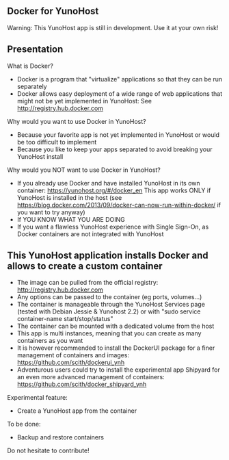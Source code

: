 Docker for YunoHost 
----------------------------------------
Warning: This YunoHost app is still in development. Use it at your own risk!

Presentation
------------
What is Docker?
- Docker is a program that "virtualize" applications so that they can be run separately
- Docker allows easy deployment of a wide range of web applications that might not be yet implemented in YunoHost: See http://registry.hub.docker.com

Why would you want to use Docker in YunoHost?
- Because your favorite app is not yet implemented in YunoHost or would be too difficult to implement
- Because you like to keep your apps separated to avoid breaking your YunoHost install

Why would you NOT want to use Docker in YunoHost?
- If you already use Docker and have installed YunoHost in its own container: https://yunohost.org/#/docker_en This app works ONLY if YunoHost is installed in the host (see https://blog.docker.com/2013/09/docker-can-now-run-within-docker/ if you want to try anyway)
- If YOU KNOW WHAT YOU ARE DOING
- If you want a flawless YunoHost experience with Single Sign-On, as Docker containers are not integrated with YunoHost


This YunoHost application installs Docker and allows to create a custom container
--------------------------------------------------------------------------------
- The image can be pulled from the official registry: http://registry.hub.docker.com
- Any options can be passed to the container (eg ports, volumes...)
- The container is manageable through the YunoHost Services page (tested with Debian Jessie & Yunohost 2.2) or with "sudo service container-name start/stop/status"
- The container can be mounted with a dedicated volume from the host
- This app is multi instances, meaning that you can create as many containers as you want
- It is however recommended to install the DockerUI package for a finer management of containers and images: https://github.com/scith/dockerui_ynh
- Adventurous users could try to install the experimental app Shipyard for an even more advanced management of containers: https://github.com/scith/docker_shipyard_ynh

Experimental feature:
- Create a YunoHost app from the container

To be done:
- Backup and restore containers

Do not hesitate to contribute!